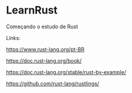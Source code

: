# LearnRust
Começando o estudo de Rust 

Links:

https://www.rust-lang.org/pt-BR

https://doc.rust-lang.org/book/

https://doc.rust-lang.org/stable/rust-by-example/

https://github.com/rust-lang/rustlings/
